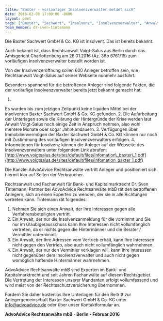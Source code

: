 ```yaml
---
title: "Baxter - vorläufiger Insolvenzverwalter meldet sich"
date: 2016-02-08 17:00:00 -0600
layout: post
tags: ["Baxter", "Sachwert", "Insolvenz", "Insolvenzverwalter", "Anwalt", "Hilfe", "Anlegergemeinschaft", "Beratung"]
team_member: dr-sven-tintemann
---
```


Die Baxter Sachwert GmbH & Co. KG ist insolvent. Das ist bereits bekannt. 

  

Auch bekannt ist, dass Rechtsanwalt Voigt-Salus aus Berlin durch das Amtsgericht Charlottenburg am 26.01.2016 (Az. 36b 6761/15) zum vorläufigen Insolvenzverwalter bestellt worden ist.   

  

Von der Insolvenzeröffnung sollen 600 Anleger betroffen sein, wie Rechtsanwalt Voigt-Salus auf seiner Webseite nunmehr ausführt. 

  

Besonders spannend für die betroffenen Anleger sind folgende Fakten, die der vorläufige Insolvenzverwalter bereits jetzt bekannt gemacht hat:

1. 
Es wurden bis zum jetzigen Zeitpunkt keine liquiden Mittel bei der insolventen Baxter Sachwert GmbH & Co. KG gefunden. 
2. 
Die Aufarbeitung der Unterlagen sowie die Klärung der Hintergründe der Krise werden laut Anwalt Voigt-Salus noch einige Zeit in Anspruch nehmen, also wohl mehrere Monate oder sogar Jahre andauern. 
3. 
Verfügungen über Immobilienvermögen der Baxter Sachwert GmbH & Co. KG können nur noch mit Zustimmung des vorläufigen Insolvenzverwalters erfolgen. 
4. 
Informationen für Insolvenz können die Anleger auf der Webseite des Insolvenzverwalters unter folgendem Link abrufen: [http://www.voigtsalus.de/sites/default/files/infomation\_baxter\_1.pdf](http://www.voigtsalus.de/sites/default/files/infomation_baxter_1.pdf)

  

Die Kanzlei AdvoAdvice Rechtsanwälte vertritt Anleger und positioniert sich hiermit klar auf Seiten der Verbraucher. 

  

Rechtsanwalt und Fachanwalt für Bank- und Kapitalmarktrecht Dr. Sven Tintemann, Partner bei AdvoAdvice Rechtsanwälte mbB rät den betroffenen Anlegern, sich an einen Experten zu wenden, der sie in alle Richtungen vertreten kann. Tintemann rät folgendes: 

1. Nehmen Sie sich einen Anwalt, der Ihre Interessen gegen alle Verfahrensbeteiligten vertritt.  
2. Ein Anwalt, der nur die Insolvenzanmeldung für die vornimmt und Sie nur im Gläubigerausschuss kann Ihre Interessen nicht vollumfänglich vertreten, da er nichts gegen die Hintermänner und die Berater / Vermittler unternimmt.  
3. Ein Anwalt, der Ihre Adressen vom Vertrieb erhält, kann Ihre Interessen nicht gegen den Vertrieb, also auch nicht vollumfänglich wahrnehmen.  
4. Ein Anwalt, der nur den Vermittler verklagen will, kann Ihre Interessen nicht gegenüber dem Insolvenzverwalter und auch nicht gegen womöglich haftende Hintermänner wahrnehmen.  

AdvoAdvice Rechtsanwälte mbB sind Experten im Bank- und Kapitalmarktrecht und seit Jahren Fachanwälte auf diesem Rechtsgebiet. Die Vertretung der Interessen unserer Mandanten erfolgt vollumfassend und wird meist von der Rechtsschutzversicherung übernommen.  

  

Fordern Sie daher kostenlos Ihre Unterlagen für den Beitritt zur Anlegergemeinschaft Baxter Sachwert GmbH & Co. KG unter [info@advoadvice.de](mailto:info@advoadvice.de) oder über unser Kontaktformular an.

  

**AdvoAdvice Rechtsanwälte mbB - Berlin - Februar 2016**

